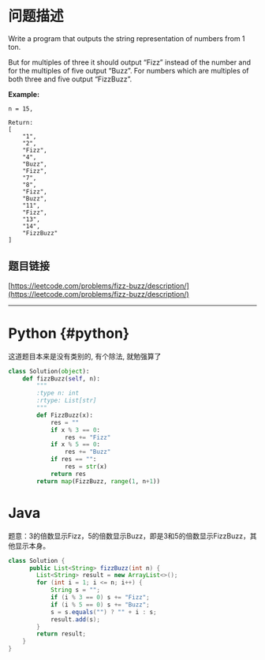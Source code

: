 # 问题描述

Write a program that outputs the string representation of numbers from 1 ton.

But for multiples of three it should output “Fizz” instead of the number and for the multiples of five output “Buzz”. For numbers which are multiples of both three and five output “FizzBuzz”.

**Example:**

```
n = 15,

Return:
[
    "1",
    "2",
    "Fizz",
    "4",
    "Buzz",
    "Fizz",
    "7",
    "8",
    "Fizz",
    "Buzz",
    "11",
    "Fizz",
    "13",
    "14",
    "FizzBuzz"
]
```

## 题目链接

[https://leetcode.com/problems/fizz-buzz/description/](https://leetcode.com/problems/fizz-buzz/description/)

---

# Python {#python}

这道题目本来是没有类别的, 有个除法, 就勉强算了

```python
class Solution(object):
    def fizzBuzz(self, n):
        """
        :type n: int
        :rtype: List[str]
        """
        def FizzBuzz(x):
            res = ""
            if x % 3 == 0:
                res += "Fizz"
            if x % 5 == 0:
                res += "Buzz"
            if res == "":
                res = str(x)
            return res
        return map(FizzBuzz, range(1, n+1))
```

# Java

题意：3的倍数显示Fizz，5的倍数显示Buzz，即是3和5的倍数显示FizzBuzz，其他显示本身。

```java
class Solution {
      public List<String> fizzBuzz(int n) {
        List<String> result = new ArrayList<>();
        for (int i = 1; i <= n; i++) {
            String s = "";
            if (i % 3 == 0) s += "Fizz";
            if (i % 5 == 0) s += "Buzz";
            s = s.equals("") ? "" + i : s;
            result.add(s);
        }
        return result;
    }
}
```




